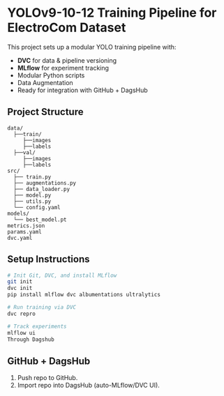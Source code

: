 
# YOLOv9-10-12 Training Pipeline for ElectroCom Dataset

This project sets up a modular YOLO training pipeline with:

- **DVC** for data & pipeline versioning
- **MLflow** for experiment tracking
- Modular Python scripts
- Data Augmentation
- Ready for integration with GitHub + DagsHub

## Project Structure

```
data/
  ├──train/
     ├──images
     ├──labels
  ├──val/
     ├──images
     ├──labels
src/
  ├── train.py
  ├── augmentations.py
  ├── data_loader.py
  ├── model.py
  ├── utils.py
  └── config.yaml
models/
  └── best_model.pt
metrics.json
params.yaml
dvc.yaml
```

## Setup Instructions

```bash
# Init Git, DVC, and install MLflow
git init
dvc init
pip install mlflow dvc albumentations ultralytics

# Run training via DVC
dvc repro

# Track experiments
mlflow ui
Through Dagshub
```

## GitHub + DagsHub

1. Push repo to GitHub.
2. Import repo into DagsHub (auto-MLflow/DVC UI).
